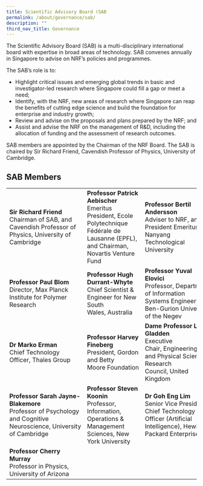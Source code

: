 ```yaml
---
title: Scientific Advisory Board (SAB
permalink: /about/governance/sab/
description: ""
third_nav_title: Governance
---
```

The Scientific Advisory Board (SAB) is a multi-disciplinary international board with expertise in broad areas of technology. SAB convenes annually in Singapore to advise on NRF’s policies and programmes.

The SAB’s role is to:
* Highlight critical issues and emerging global trends in basic and investigator-led research where Singapore could fill a gap or meet a need;
* Identify, with the NRF, new areas of research where Singapore can reap the benefits of cutting edge science and build the foundation for enterprise and industry growth;
* Review and advise on the proposals and plans prepared by the NRF; and
* Assist and advise the NRF on the management of R&amp;D, including the allocation of funding and the assessment of research outcomes.

SAB members are appointed by the Chairman of the NRF Board. The SAB is chaired by Sir Richard Friend, Cavendish Professor of Physics, University of Cambridge.

## SAB Members ##



|  |  |  |
| -------- | -------- | -------- |
| **Sir Richard Friend**<br>Chairman of SAB, and Cavendish Professor of Physics,&nbsp;University of Cambridge | **Professor Patrick Aebischer**<br>Emeritus President, Ecole Polytechnique Fédérale de Lausanne (EPFL), and Chairman, Novartis Venture Fund | **Professor Bertil Andersson**<br>Adviser to NRF, and President Emeritus of Nanyang Technological University
|**Professor Paul Blom**<br>Director, Max Planck Institute for Polymer Research | **Professor Hugh Durrant-Whyte**<br>Chief Scientist &amp; Engineer for New South Wales,&nbsp;Australia | **Professor Yuval Elovici**<br>Professor,&nbsp;Department of Information Systems Engineering, Ben-Gurion University of the Negev
| **Dr Marko Erman**<br>Chief Technology Officer, Thales Group | **Professor&nbsp;Harvey Fineberg**<br>President, Gordon and&nbsp;Betty Moore&nbsp;Foundation | **Dame Professor Lynn Gladden**<br>Executive Chair,&nbsp;Engineering and Physical Sciences Research Council,&nbsp;United Kingdom
|**Professor Sarah Jayne-Blakemore**<br>Professor of Psychology and&nbsp;Cognitive Neuroscience,&nbsp;University of Cambridge | **Professor Steven Koonin**<br> Professor, Information, Operations &amp; Management Sciences, New York University | **Dr Goh Eng Lim**<br>Senior Vice President, Chief Technology Officer (Artificial Intelligence),&nbsp;Hewlett Packard Enterprise
| **Professor Cherry Murray**<br>Professor in Physics, University of Arizona